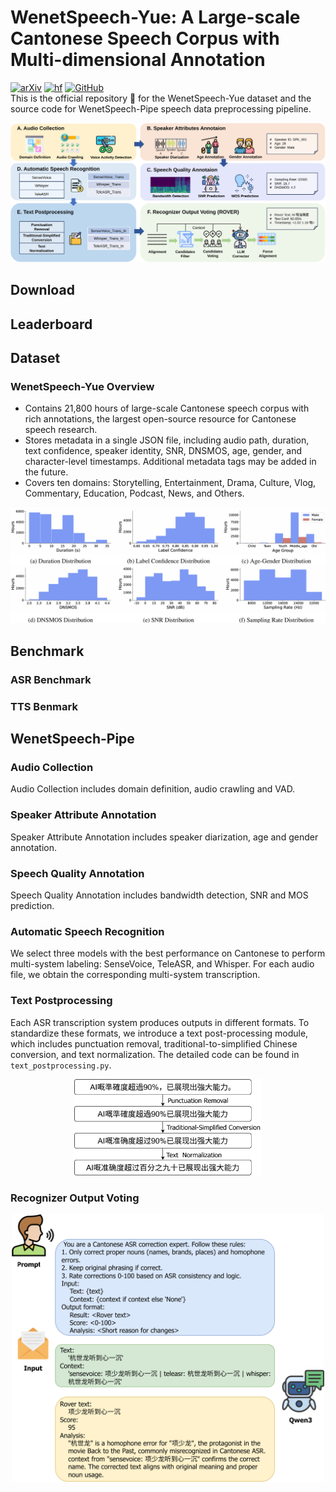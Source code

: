 # WenetSpeech-Yue: A Large-scale Cantonese Speech Corpus with Multi-dimensional Annotation
[![arXiv](https://img.shields.io/badge/arXiv-Paper-COLOR.svg)]()  [![hf](https://img.shields.io/badge/%F0%9F%A4%97%20HuggingFace-Dataset-yellow)]()  [![GitHub](https://img.shields.io/badge/GitHub-Repo-green)]()  
This is the official repository 👑 for the WenetSpeech-Yue dataset and the source code for WenetSpeech-Pipe speech data preprocessing pipeline.
<div align="center"><img width="800px" src="https://github.com/llh666521/WenetSpeech-Yue/blob/main/figs/WenetSpeech-Pipe.svg" /></div>

## Download

## Leaderboard

## Dataset
### WenetSpeech-Yue Overview
* Contains 21,800 hours of large-scale Cantonese speech corpus with rich annotations, the largest open-source resource for Cantonese speech research.
* Stores metadata in a single JSON file, including audio path, duration, text confidence, speaker identity, SNR, DNSMOS, age, gender, and character-level timestamps. Additional metadata tags may be added in the future.
* Covers ten domains: Storytelling, Entertainment, Drama, Culture, Vlog, Commentary, Education, Podcast, News, and Others.
<div align="center"><img width="800px" src="https://github.com/llh666521/WenetSpeech-Yue/blob/main/figs/data_distribution.png" /></div>

## Benchmark
### ASR Benchmark

### TTS Benmark

## WenetSpeech-Pipe
### Audio Collection
Audio Collection includes domain definition, audio crawling and VAD.
### Speaker Attribute Annotation
Speaker Attribute Annotation includes speaker diarization, age and gender annotation.
### Speech Quality Annotation
Speech Quality Annotation includes bandwidth detection, SNR and MOS prediction. 
### Automatic Speech Recognition
We select three models with the best performance on Cantonese to perform multi-system labeling: SenseVoice, TeleASR, and Whisper. For each audio file, we obtain the corresponding multi-system transcription.
### Text Postprocessing
Each ASR transcription system produces outputs in different formats. To standardize these formats, we introduce a text post-processing module, which includes punctuation removal, traditional-to-simplified Chinese conversion, and text normalization. The detailed code can be found in `text_postprocessing.py`.
<div align="center"><img width="300px" src="https://github.com/llh666521/WenetSpeech-Yue/blob/main/figs/text_processing.svg" /></div>

### Recognizer Output Voting
<div align="center"><img width="500px" src="https://github.com/llh666521/WenetSpeech-Yue/blob/main/figs/LLM_Corrector.svg" /></div>
